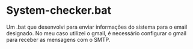 # System-checker.bat
Um .bat que desenvolvi para enviar informações do sistema para o email designado. No meu caso utilizei o gmail, é necessário configurar o gmail para receber as mensagens com o SMTP.
